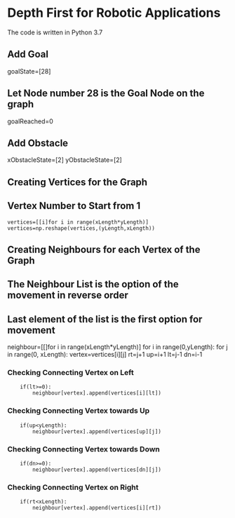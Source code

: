 # Depth First for Robotic Applications
The code is written in Python 3.7
## Add Goal
goalState=[28] 
## Let Node number 28 is the Goal Node on the graph
goalReached=0
## Add Obstacle
xObstacleState=[2]
yObstacleState=[2]

## Creating Vertices for the Graph
## Vertex Number to Start from 1

    vertices=[[i]for i in range(xLength*yLength)]
    vertices=np.reshape(vertices,(yLength,xLength))

## Creating Neighbours for each Vertex of the Graph
## The Neighbour List is the option of the movement in reverse order
## Last element of the list is the first option for movement
neighbour=[[]for i in range(xLength*yLength)]
for i in range(0,yLength):
    for j in range(0, xLength):
        vertex=vertices[i][j]
        rt=j+1
        up=i+1
        lt=j-1
        dn=i-1
### Checking Connecting Vertex on Left
        if(lt>=0):
            neighbour[vertex].append(vertices[i][lt])
### Checking Connecting Vertex towards Up
        if(up<yLength):
            neighbour[vertex].append(vertices[up][j])
### Checking Connecting Vertex towards Down
        if(dn>=0):
            neighbour[vertex].append(vertices[dn][j])
### Checking Connecting Vertex on Right
        if(rt<xLength):
            neighbour[vertex].append(vertices[i][rt])


